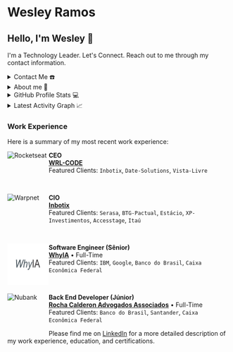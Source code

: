 # Wesley Ramos

## Hello, I'm Wesley 👋
I'm a Technology Leader. Let's Connect. Reach out to me through my contact information.

<details>
  <summary>Contact Me ☎️</summary>
  <h2 align="center">You can reach me by:</h2>
  <p align="center">
    <a href="https://www.linkedin.com/in/wr-rek/" target="_blank">
      <img align="center" src="https://img.shields.io/badge/linkedin-%231DA1F2.svg?style=for-the-badge&logo=linkedin&logoColor=white" alt="LinkedIn" height="30">
    </a>
    <a href="mailto:wesley.rl1997@gmail.com" target="_blank">
      <img align="center" src="https://img.shields.io/badge/gmail-EA4335.svg?style=for-the-badge&logo=gmail&logoColor=white" alt="Gmail" height="30">
    </a>
  </p>
</details>

<details>
  <summary>About me 💭</summary>
  <h2 align="center">About this Account</h2>
  <p align="center">
    <a href="https://github.com/RamosRRamos" target="_blank">
      <img align="center" src="https://komarev.com/ghpvc/?username=RamosRRamos&style=for-the-badge&label=PROFILE+VIEWS" height="25" alt="Profile Views">
    </a>
    <a href="https://RamosRRamos.github.io/RamosRRamos/">
      <img align="center" src="https://img.shields.io/website?down_message=offline&style=for-the-badge&up_message=online&url=https%3A%2F%2FRamosRRamos.github.io%2FRamosRRamos%2F" height="25" alt="Website">
    </a>
  </p>
</details>

<details>
  <summary>GitHub Profile Stats 💻</summary>
  <h2 align="center">GitHub Stats</h2>

  <details open>
    <summary><h3>Languages</h3></summary>
    <p align="center">
      <a href="https://github.com/RamosRRamos/">
        <img src="https://github-readme-stats.vercel.app/api/top-langs/?username=RamosRRamos&langs_count=6&theme=gruvbox&layout=compact&hide_border=true" alt="Top Languages">
      </a>
    </p>
    <p align="center">
      <a href="https://github.com/RamosRRamos/">
        <img width="45%" src="https://github-profile-summary-cards.vercel.app/api/cards/repos-per-language?username=RamosRRamos&theme=gruvbox&layout=compact&hide_border=true" alt="Top Languages by Repo">
        <img width="45%" src="https://github-profile-summary-cards.vercel.app/api/cards/most-commit-language?username=RamosRRamos&theme=gruvbox&layout=compact&hide_border=true" alt="Top Languages by Commit">
      </a>
    </p>
  </details>

  <details open>
    <summary><h3>Statistics</h3></summary>
    <p align="center">
      <a href="https://github.com/RamosRRamos/">
        <img width="49.5%" src="https://github-readme-stats.vercel.app/api?username=RamosRRamos&show_icons=true&theme=gruvbox&hide_border=true" alt="GitHub Stats">
        <img width="49.5%" src="https://github-readme-streak-stats.herokuapp.com/?user=RamosRRamos&theme=gruvbox&hide_border=true" alt="GitHub Streak">
      </a>
    </p>
  </details>
</details>

<details>
  <summary>Latest Activity Graph 📈</summary>
  <br>
  <h2 align="center">Latest Contribution</h2>
  <a href="https://github.com/ashutosh00710/github-readme-activity-graph">
    <img alt="Wesley's Activity Graph" src="https://github-readme-activity-graph.vercel.app/graph?username=RamosRRamos&theme=github-compact&hide_border=true">
  </a>
</details>

### Work Experience

Here is a summary of my most recent work experience:

[<img align="left" height="94px" width="94px" alt="Rocketseat" src="https://avatars.githubusercontent.com/u/83834041?s=200&v=4"/>](https://rocketseat.com.br/)

**CEO** \
[**WRL-CODE**](https://wrlcode.com/)  \
Featured Clients: `Inbotix`, `Date-Solutions`, `Vista-Livre`

<br/>

[<img align="left" height="94px" width="94px" alt="Warpnet" src="https://media.licdn.com/dms/image/C4D0BAQGGrcBRwTQn_g/company-logo_100_100/0/1618314821357/fbrica_de_vendas_fv_logo?e=1706745600&v=beta&t=l7gDv5Z3lzAfidbtMkFB4YAmfy_XpTbWAz3hs7UMQhw"/>](https://www.spacex.com/)

**CIO** \
[**Inbotix**](https://www.inbotix.com/)  \
Featured Clients: `Serasa`, `BTG-Pactual`, `Estácio`, `XP-Investimentos`, `Accesstage`, `Itaú`

<br/>

[<img align="left" height="94px" width="94px" alt="Nubank" src="https://github.com/RamosRRamos/RamosRRamos/blob/main/whyIA.PNG"/>](https://nubank.com.br/)

**Software Engineer (Sênior)** \
[**WhyIA**](https://whyia.com/) • Full-Time \
Featured Clients: `IBM`, `Google`, `Banco do Brasil`, `Caixa Econômica Federal`

<br/>

[<img align="left" height="94px" width="94px" alt="Nubank" src="https://media.licdn.com/dms/image/D4D0BAQG-o5sxYUkL4A/company-logo_200_200/0/1680724163470/rocha_calderon_e_advogados_associados_logo?e=1706745600&v=beta&t=S_QmH9hMpzFQ9ZQGzaV2Ui9Efv22aXdwB1pO-T8JubA"/>](https://nubank.com.br/)

**Back End Developer (Júnior)** \
[**Rocha Calderon Advogados Associados**](https://rochacalderon.com.br/) • Full-Time \
Featured Clients: `Banco do Brasil`, `Santander`, `Caixa Econômica Federal`

Please find me on [LinkedIn](https://www.linkedin.com/in/wr-rek/) for a more detailed description of my work experience, education, and certifications.
